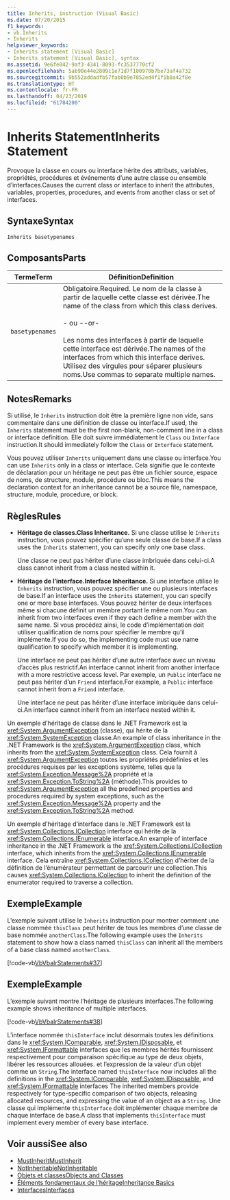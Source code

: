 ```yaml
---
title: Inherits, instruction (Visual Basic)
ms.date: 07/20/2015
f1_keywords:
- vb.Inherits
- Inherits
helpviewer_keywords:
- Inherits statement [Visual Basic]
- Inherits statement [Visual Basic], syntax
ms.assetid: 9e6fe042-9af3-4341-8093-fc3537770cf2
ms.openlocfilehash: 5ab90e44e2809c1e71d7f100970b7be73af4a732
ms.sourcegitcommit: 9b552addadfb57fab0b9e7852ed4f1f1b8a42f8e
ms.translationtype: HT
ms.contentlocale: fr-FR
ms.lasthandoff: 04/23/2019
ms.locfileid: "61784200"
---
```

# <a name="inherits-statement"></a><span data-ttu-id="450a3-102">Inherits Statement</span><span class="sxs-lookup"><span data-stu-id="450a3-102">Inherits Statement</span></span>
<span data-ttu-id="450a3-103">Provoque la classe en cours ou interface hérite des attributs, variables, propriétés, procédures et événements d’une autre classe ou ensemble d’interfaces.</span><span class="sxs-lookup"><span data-stu-id="450a3-103">Causes the current class or interface to inherit the attributes, variables, properties, procedures, and events from another class or set of interfaces.</span></span>  
  
## <a name="syntax"></a><span data-ttu-id="450a3-104">Syntaxe</span><span class="sxs-lookup"><span data-stu-id="450a3-104">Syntax</span></span>  
  
```  
Inherits basetypenames  
```  
  
## <a name="parts"></a><span data-ttu-id="450a3-105">Composants</span><span class="sxs-lookup"><span data-stu-id="450a3-105">Parts</span></span>  
  
|<span data-ttu-id="450a3-106">Terme</span><span class="sxs-lookup"><span data-stu-id="450a3-106">Term</span></span>|<span data-ttu-id="450a3-107">Définition</span><span class="sxs-lookup"><span data-stu-id="450a3-107">Definition</span></span>|  
|---|---|  
|`basetypenames`|<span data-ttu-id="450a3-108">Obligatoire.</span><span class="sxs-lookup"><span data-stu-id="450a3-108">Required.</span></span> <span data-ttu-id="450a3-109">Le nom de la classe à partir de laquelle cette classe est dérivée.</span><span class="sxs-lookup"><span data-stu-id="450a3-109">The name of the class from which this class derives.</span></span><br /><br /> <span data-ttu-id="450a3-110">- ou -</span><span class="sxs-lookup"><span data-stu-id="450a3-110">-or-</span></span><br /><br /> <span data-ttu-id="450a3-111">Les noms des interfaces à partir de laquelle cette interface est dérivée.</span><span class="sxs-lookup"><span data-stu-id="450a3-111">The names of the interfaces from which this interface derives.</span></span> <span data-ttu-id="450a3-112">Utilisez des virgules pour séparer plusieurs noms.</span><span class="sxs-lookup"><span data-stu-id="450a3-112">Use commas to separate multiple names.</span></span>|  
  
## <a name="remarks"></a><span data-ttu-id="450a3-113">Notes</span><span class="sxs-lookup"><span data-stu-id="450a3-113">Remarks</span></span>  
 <span data-ttu-id="450a3-114">Si utilisé, le `Inherits` instruction doit être la première ligne non vide, sans commentaire dans une définition de classe ou interface.</span><span class="sxs-lookup"><span data-stu-id="450a3-114">If used, the `Inherits` statement must be the first non-blank, non-comment line in a class or interface definition.</span></span> <span data-ttu-id="450a3-115">Elle doit suivre immédiatement le `Class` ou `Interface` instruction.</span><span class="sxs-lookup"><span data-stu-id="450a3-115">It should immediately follow the `Class` or `Interface` statement.</span></span>  
  
 <span data-ttu-id="450a3-116">Vous pouvez utiliser `Inherits` uniquement dans une classe ou interface.</span><span class="sxs-lookup"><span data-stu-id="450a3-116">You can use `Inherits` only in a class or interface.</span></span> <span data-ttu-id="450a3-117">Cela signifie que le contexte de déclaration pour un héritage ne peut pas être un fichier source, espace de noms, de structure, module, procédure ou bloc.</span><span class="sxs-lookup"><span data-stu-id="450a3-117">This means the declaration context for an inheritance cannot be a source file, namespace, structure, module, procedure, or block.</span></span>  
  
## <a name="rules"></a><span data-ttu-id="450a3-118">Règles</span><span class="sxs-lookup"><span data-stu-id="450a3-118">Rules</span></span>  
  
- <span data-ttu-id="450a3-119">**Héritage de classes.**</span><span class="sxs-lookup"><span data-stu-id="450a3-119">**Class Inheritance.**</span></span> <span data-ttu-id="450a3-120">Si une classe utilise le `Inherits` instruction, vous pouvez spécifier qu’une seule classe de base.</span><span class="sxs-lookup"><span data-stu-id="450a3-120">If a class uses the `Inherits` statement, you can specify only one base class.</span></span>  
  
     <span data-ttu-id="450a3-121">Une classe ne peut pas hériter d’une classe imbriquée dans celui-ci.</span><span class="sxs-lookup"><span data-stu-id="450a3-121">A class cannot inherit from a class nested within it.</span></span>  
  
- <span data-ttu-id="450a3-122">**Héritage de l’interface.**</span><span class="sxs-lookup"><span data-stu-id="450a3-122">**Interface Inheritance.**</span></span> <span data-ttu-id="450a3-123">Si une interface utilise le `Inherits` instruction, vous pouvez spécifier une ou plusieurs interfaces de base.</span><span class="sxs-lookup"><span data-stu-id="450a3-123">If an interface uses the `Inherits` statement, you can specify one or more base interfaces.</span></span> <span data-ttu-id="450a3-124">Vous pouvez hériter de deux interfaces même si chacune définit un membre portant le même nom.</span><span class="sxs-lookup"><span data-stu-id="450a3-124">You can inherit from two interfaces even if they each define a member with the same name.</span></span> <span data-ttu-id="450a3-125">Si vous procédez ainsi, le code d’implémentation doit utiliser qualification de noms pour spécifier le membre qu’il implémente.</span><span class="sxs-lookup"><span data-stu-id="450a3-125">If you do so, the implementing code must use name qualification to specify which member it is implementing.</span></span>  
  
     <span data-ttu-id="450a3-126">Une interface ne peut pas hériter d’une autre interface avec un niveau d’accès plus restrictif.</span><span class="sxs-lookup"><span data-stu-id="450a3-126">An interface cannot inherit from another interface with a more restrictive access level.</span></span> <span data-ttu-id="450a3-127">Par exemple, un `Public` interface ne peut pas hériter d’un `Friend` interface.</span><span class="sxs-lookup"><span data-stu-id="450a3-127">For example, a `Public` interface cannot inherit from a `Friend` interface.</span></span>  
  
     <span data-ttu-id="450a3-128">Une interface ne peut pas hériter d’une interface imbriquée dans celui-ci.</span><span class="sxs-lookup"><span data-stu-id="450a3-128">An interface cannot inherit from an interface nested within it.</span></span>  
  
 <span data-ttu-id="450a3-129">Un exemple d’héritage de classe dans le .NET Framework est la <xref:System.ArgumentException> (classe), qui hérite de la <xref:System.SystemException> classe.</span><span class="sxs-lookup"><span data-stu-id="450a3-129">An example of class inheritance in the .NET Framework is the <xref:System.ArgumentException> class, which inherits from the <xref:System.SystemException> class.</span></span> <span data-ttu-id="450a3-130">Cela fournit à <xref:System.ArgumentException> toutes les propriétés prédéfinies et les procédures requises par les exceptions système, telles que la <xref:System.Exception.Message%2A> propriété et la <xref:System.Exception.ToString%2A> (méthode).</span><span class="sxs-lookup"><span data-stu-id="450a3-130">This provides to <xref:System.ArgumentException> all the predefined properties and procedures required by system exceptions, such as the <xref:System.Exception.Message%2A> property and the <xref:System.Exception.ToString%2A> method.</span></span>  
  
 <span data-ttu-id="450a3-131">Un exemple d’héritage d’interface dans le .NET Framework est la <xref:System.Collections.ICollection> interface qui hérite de la <xref:System.Collections.IEnumerable> interface.</span><span class="sxs-lookup"><span data-stu-id="450a3-131">An example of interface inheritance in the .NET Framework is the <xref:System.Collections.ICollection> interface, which inherits from the <xref:System.Collections.IEnumerable> interface.</span></span> <span data-ttu-id="450a3-132">Cela entraîne <xref:System.Collections.ICollection> d’hériter de la définition de l’énumérateur permettant de parcourir une collection.</span><span class="sxs-lookup"><span data-stu-id="450a3-132">This causes <xref:System.Collections.ICollection> to inherit the definition of the enumerator required to traverse a collection.</span></span>  
  
## <a name="example"></a><span data-ttu-id="450a3-133">Exemple</span><span class="sxs-lookup"><span data-stu-id="450a3-133">Example</span></span>  
 <span data-ttu-id="450a3-134">L’exemple suivant utilise le `Inherits` instruction pour montrer comment une classe nommée `thisClass` peut hériter de tous les membres d’une classe de base nommée `anotherClass`.</span><span class="sxs-lookup"><span data-stu-id="450a3-134">The following example uses the `Inherits` statement to show how a class named `thisClass` can inherit all the members of a base class named `anotherClass`.</span></span>  
  
 [!code-vb[VbVbalrStatements#37](~/samples/snippets/visualbasic/VS_Snippets_VBCSharp/VbVbalrStatements/VB/Class1.vb#37)]  
  
## <a name="example"></a><span data-ttu-id="450a3-135">Exemple</span><span class="sxs-lookup"><span data-stu-id="450a3-135">Example</span></span>  
 <span data-ttu-id="450a3-136">L’exemple suivant montre l’héritage de plusieurs interfaces.</span><span class="sxs-lookup"><span data-stu-id="450a3-136">The following example shows inheritance of multiple interfaces.</span></span>  
  
 [!code-vb[VbVbalrStatements#38](~/samples/snippets/visualbasic/VS_Snippets_VBCSharp/VbVbalrStatements/VB/Class1.vb#38)]  
  
 <span data-ttu-id="450a3-137">L’interface nommée `thisInterface` inclut désormais toutes les définitions dans le <xref:System.IComparable>, <xref:System.IDisposable>, et <xref:System.IFormattable> interfaces que les membres hérités fournissent respectivement pour comparaison spécifique au type de deux objets, libérer les ressources allouées. et l’expression de la valeur d’un objet comme un `String`.</span><span class="sxs-lookup"><span data-stu-id="450a3-137">The interface named `thisInterface` now includes all the definitions in the <xref:System.IComparable>, <xref:System.IDisposable>, and <xref:System.IFormattable> interfaces The inherited members provide respectively for type-specific comparison of two objects, releasing allocated resources, and expressing the value of an object as a `String`.</span></span> <span data-ttu-id="450a3-138">Une classe qui implémente `thisInterface` doit implémenter chaque membre de chaque interface de base.</span><span class="sxs-lookup"><span data-stu-id="450a3-138">A class that implements `thisInterface` must implement every member of every base interface.</span></span>  
  
## <a name="see-also"></a><span data-ttu-id="450a3-139">Voir aussi</span><span class="sxs-lookup"><span data-stu-id="450a3-139">See also</span></span>

- [<span data-ttu-id="450a3-140">MustInherit</span><span class="sxs-lookup"><span data-stu-id="450a3-140">MustInherit</span></span>](../../../visual-basic/language-reference/modifiers/mustinherit.md)
- [<span data-ttu-id="450a3-141">NotInheritable</span><span class="sxs-lookup"><span data-stu-id="450a3-141">NotInheritable</span></span>](../../../visual-basic/language-reference/modifiers/notinheritable.md)
- [<span data-ttu-id="450a3-142">Objets et classes</span><span class="sxs-lookup"><span data-stu-id="450a3-142">Objects and Classes</span></span>](../../../visual-basic/programming-guide/language-features/objects-and-classes/index.md)
- [<span data-ttu-id="450a3-143">Éléments fondamentaux de l’héritage</span><span class="sxs-lookup"><span data-stu-id="450a3-143">Inheritance Basics</span></span>](../../../visual-basic/programming-guide/language-features/objects-and-classes/inheritance-basics.md)
- [<span data-ttu-id="450a3-144">Interfaces</span><span class="sxs-lookup"><span data-stu-id="450a3-144">Interfaces</span></span>](../../../visual-basic/programming-guide/language-features/interfaces/index.md)
